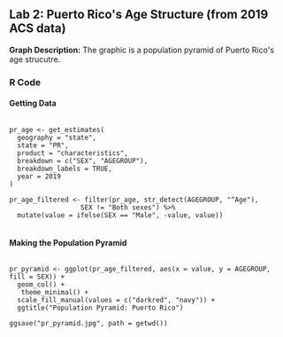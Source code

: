 ## Lab 2: Puerto Rico's Age Structure (from 2019 ACS data)

**Graph Description:** 
The graphic is a population pyramid of Puerto Rico's age strucutre.

### R Code

#### Getting Data

```{r}

pr_age <- get_estimates(
  geography = "state",
  state = "PR",
  product = "characteristics",
  breakdown = c("SEX", "AGEGROUP"),
  breakdown_labels = TRUE,
  year = 2019
) 

pr_age_filtered <- filter(pr_age, str_detect(AGEGROUP, "^Age"), 
                  SEX != "Both sexes") %>%
  mutate(value = ifelse(SEX == "Male", -value, value))
 
```

#### Making the Population Pyramid

```{r}

pr_pyramid <- ggplot(pr_age_filtered, aes(x = value, y = AGEGROUP, fill = SEX)) + 
  geom_col() +
   theme_minimal() + 
  scale_fill_manual(values = c("darkred", "navy")) +
  ggtitle("Population Pyramid: Puerto Rico")

ggsave("pr_pyramid.jpg", path = getwd())

```
